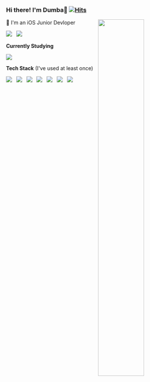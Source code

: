 ### Hi there! I'm Dumba👋   [![Hits](https://hits.seeyoufarm.com/api/count/incr/badge.svg?url=https%3A%2F%2Fgithub.com%2Fghis22130&count_bg=%2379C83D&title_bg=%23555555&icon=&icon_color=%23E7E7E7&title=hits&edge_flat=false)](https://hits.seeyoufarm.com)
  

[<img align="right" width="50%" src="https://github-readme-stats.vercel.app/api?username=ghis22130&show_icons=true&theme=cobalt">](https://metrics.lecoq.io/ouuan?template=classic)

📱 I'm an iOS Junior Devloper 

<img src="https://img.shields.io/badge/Swift-FA7343?style=flat-square&logo=Swift&logoColor=white"/> &nbsp;  <img src="https://img.shields.io/badge/iOS-000000?style=flat-square&logo=iOS&logoColor=white"/>

**Currently Studying**

<img src="https://img.shields.io/badge/RxSwift-B7178C?style=flat-square&logo=ReactiveX&logoColor=white"/>

**Tech Stack** (I've used at least once)

<img src="https://img.shields.io/badge/C-00599C?style=flat-square&logo=C&logoColor=white"/> &nbsp; <img src="https://img.shields.io/badge/C++-A8B9CC?style=flat-square&logo=C%2B%2B&logoColor=white"/> &nbsp; <img src="https://img.shields.io/badge/Java-007396?style=flat-square&logo=Java&logoColor=white"/> &nbsp; <img src="https://img.shields.io/badge/Python-3776AB?style=flat-square&logo=Python&logoColor=white"/> &nbsp; <img src="https://img.shields.io/badge/MATLAB-FF9959?style=flat-square&logo=MATLAB&logoColor=white"/> &nbsp; <img src="https://img.shields.io/badge/MySQL-4479A1?style=flat-square&logo=MySQL&logoColor=white"/> &nbsp; <img src="https://img.shields.io/badge/MariaDB-003545?style=flat-square&logo=MariaDB&logoColor=white"/> &nbsp;  




<!--
**ghis22130/ghis22130** is a ✨ _special_ ✨ repository because its `README.md` (this file) appears on your GitHub profile.

Here are some ideas to get you started:

- 🔭 I’m currently working on ...
- 🌱 I’m currently learning ...
- 👯 I’m looking to collaborate on ...
- 🤔 I’m looking for help with ...
- 💬 Ask me about ...
- 📫 How to reach me: ...
- 😄 Pronouns: ...
- ⚡ Fun fact: ...
-->
